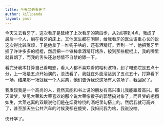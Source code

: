 ```yaml
---
title: 今天又去看牙了
author: killpanda
layout: post
---
```


今天又去看牙了，这次看牙是延续了上次看牙的第四步，从2点等到4点，我成了最后一个人，躺在看牙的床上，其他医生都在闲聊，给我看牙的医生语重心长的说这次得比较麻烦，于是他拿了一堆钩子啥的，还有酒精灯。弄到一半，他把我牙里插了许许多多的棍棍，然后把一个铁棒拿酒精灯烤热，按到那些棍棍上，我的嘴里就冒烟了，而我的舌头还总想情不自禁的舔一下。

看完牙我本打算自己看电影，看人人都不喜欢看的哈利波特，到了电影院是五点十分，上一场是五点开始演的，没法看了，我就在外面溜达到了五点五十，打算看下一场，结果那一场就我一个人买票，他们告诉我说这场有人包场了，我回家了。

我发现我是一个高尚的人，竟然真能和书上说的朋友有高兴事儿我能跟着高兴。那天做梦，梦见大莱和大莱喜欢的那个说大莱像猴子的郭慧搞对象了，而且梦的栩栩如生，大莱迷离的双眼说他们是在烟雾缭绕的酒吧里勾搭上的。然后我就可高兴了，甚至那天坐公共汽车的时候我都在傻笑，我妈问我为啥，我说没啥。

快开学了。